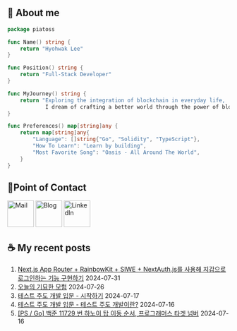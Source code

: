 ## 🐹 About me

```go
package piatoss

func Name() string {
    return "Hyohwak Lee"
}

func Position() string {
    return "Full-Stack Developer"
}

func MyJourney() string {
    return "Exploring the integration of blockchain in everyday life,
            I dream of crafting a better world through the power of blockchain."
}

func Preferences() map[string]any {
    return map[string]any{
        "Language": []string{"Go", "Solidity", "TypeScript"},
        "How To Learn": "Learn by building",
        "Most Favorite Song": "Oasis - All Around The World",
    }
}
```

## 📱Point of Contact

[<img alt="Mail" width="60px" src="https://img.icons8.com/?size=100&id=OumT4lIcOllS&format=png&color=000000" />][mail]
[<img alt="Blog" width="60px" src="https://img.icons8.com/?size=100&id=GsMdC9NCKCAD&format=png&color=000000"/>][blog]
[<img alt="LinkedIn" width="60px" src="https://img.icons8.com/?size=100&id=xuvGCOXi8Wyg&format=png&color=000000" />][linkedin]

[mail]: mailto:piatoss3612@gmail.com
[blog]: https://piatoss3612.tistory.com/
[linkedin]: https://www.linkedin.com/in/hyohwak-lee

## ☕ My recent posts

1. [Next.js App Router + RainbowKit + SIWE + NextAuth.js를 사용해 지갑으로 로그인하는 기능 구현하기](https://piatoss3612.tistory.com/184) 2024-07-31
2. [오늘의 기묘한 모험](https://piatoss3612.tistory.com/183) 2024-07-26
3. [테스트 주도 개발 입문 - 시작하기](https://piatoss3612.tistory.com/182) 2024-07-17
4. [테스트 주도 개발 입문 - 테스트 주도 개발이란?](https://piatoss3612.tistory.com/181) 2024-07-16
5. [[PS / Go] 백준 11729 번 하노이 탑 이동 순서, 프로그래머스 타겟 넘버](https://piatoss3612.tistory.com/180) 2024-07-16
